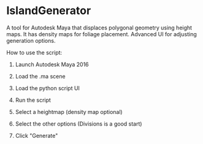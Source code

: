 IslandGenerator
===============

A tool for Autodesk Maya that displaces polygonal geometry using height maps. It has density maps for foliage placement. Advanced UI for adjusting generation options.

How to use the script:

1) Launch Autodesk Maya 2016

2) Load the .ma scene

3) Load the python script UI

4) Run the script

5) Select a heightmap (density map optional)

6) Select the other options (Divisions is a good start)

7) Click "Generate"
